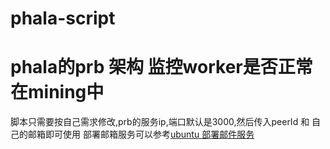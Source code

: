 # phala-script

# phala的prb 架构 监控worker是否正常在mining中

脚本只需要按自己需求修改,prb的服务ip,端口默认是3000,然后传入peerId 和 自己的邮箱即可使用
部署邮箱服务可以参考[ubuntu 部署邮件服务](https://blog.csdn.net/qq_38083665/article/details/124614413)

